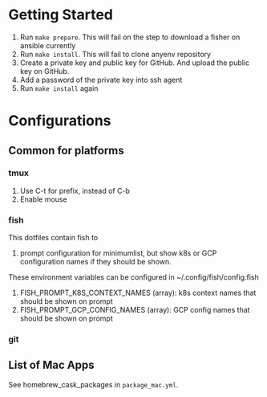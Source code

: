 # Getting Started
1. Run `make prepare`. This will fail on the step to download a fisher on ansible currently
1. Run `make install`. This will fail to clone anyenv repository
1. Create a private key and public key for GitHub. And upload the public key on GitHub.
1. Add a password of the private key into ssh agent
1. Run `make install` again


# Configurations
## Common for platforms
### tmux
1. Use C-t for prefix, instead of C-b
2. Enable mouse

### fish
This dotfiles contain fish to
1. prompt configuration for minimumlist, but show k8s or GCP configuration names if they should be shown.

These environment variables can be configured in ~/.config/fish/config.fish
1. FISH_PROMPT_K8S_CONTEXT_NAMES (array): k8s context names that should be shown on prompt
2. FISH_PROMPT_GCP_CONFIG_NAMES (array): GCP config names that should be shown on prompt

### git


## List of Mac Apps
See homebrew_cask_packages in `package_mac.yml`.
